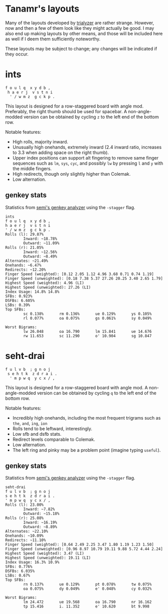 # Tanamr's layouts

Many of the layouts developed by [trialyzer](https://github.com/samuelxyz/trialyzer) are rather strange. However, now and then a few of them look like they might actually be good. I may also end up making layouts by other means, and those will be included here as well if I deem them sufficiently noteworthy.

These layouts may be subject to change; any changes will be indicated if they occur.

# ints

```
f o u l q  x y d b ,
 h a e r j  v s t n i
  ' / w m z  g c k p .
```

This layout is designed for a row-staggered board with angle mod. Preferably, the right thumb should be used for spacebar. A non-angle-modded version can be obtained by cycling `z` to the left end of the bottom row.

Notable features:
- High rolls, majority inward.
- Unusually high onehands, extremely inward (2.4 inward ratio, increases to 3.3 when adding space on the right thumb).
- Upper index positions can support alt fingering to remove same finger sequences such as `lm`, `sys`, `cyc`, and possibly `lw` by pressing `l` and `y` with the middle fingers.
- High redirects, though only slightly higher than Colemak.
- Low alternation.

## genkey stats

Statistics from [semi's genkey analyzer](https://github.com/semilin/genkey) using the `-stagger` flag.

```
ints
f o u l q  x y d b ,
h a e r j  v s t n i
' / w m z  g c k p .
Rolls (l): 29.87%
        Inward: ~18.78%
        Outward: ~11.09%
Rolls (r): 21.05%
        Inward: ~12.56%
        Outward: ~8.49%
Alternates: ~21.49%
Onehands: ~6.47%
Redirects: ~12.20%
Finger Speed (weighted): [0.12 2.05 1.12 4.96 3.68 0.71 0.74 1.19]
Finger Speed (unweighted): [0.18 7.38 5.37 27.26 20.25 3.40 2.65 1.79]
Highest Speed (weighted): 4.96 (LI)
Highest Speed (unweighted): 27.26 (LI)
Index Usage: 14.8% 14.8%
SFBs: 0.923%
DSFBs: 6.605%
LSBs: 0.39%
Top SFBs:
        sc 0.138%       rm 0.136%       ue 0.129%       ys 0.105%
        rl 0.077%       oa 0.075%       gs 0.061%       sy 0.049%

Worst Bigrams:
        lw 26.048       oa 16.790       lm 15.841       ue 14.676
        rw 11.653       sc 11.290       o' 10.904       sg 10.847
```

# seht-drai

```
f u l v b  ; g n o j 
 s e h t k  z d r a i .
  ' m p w q  y c x / , 
```

This layout is designed for a row-staggered board with angle mod. A non-angle-modded version can be obtained by cycling `q` to the left end of the bottom row.

Notable features:
- Incredibly high onehands, including the most frequent trigrams such as `the`, `and`, `ing`, `ion`
- Rolls tend to be leftward, interestingly.
- Low sfb and dsfb stats.
- Redirect levels comparable to Colemak.
- Low alternation.
- The left ring and pinky may be a problem point (imagine typing `useful`).

## genkey stats

Statistics from [semi's genkey analyzer](https://github.com/semilin/genkey) using the `-stagger` flag.

```
seht-drai
f u l v b  ; g n o j
s e h t k  z d r a i .
' m p w q  y c x / ,
Rolls (l): 23.00%
        Inward: ~7.82%
        Outward: ~15.18%
Rolls (r): 25.08%
        Inward: ~16.19%
        Outward: ~8.89%
Alternates: ~22.10%
Onehands: ~10.09%
Redirects: ~11.10%
Finger Speed (weighted): [0.64 2.49 2.25 3.47 1.80 1.19 1.23 1.50]
Finger Speed (unweighted): [0.96 8.97 10.79 19.11 9.88 5.72 4.44 2.24]
Highest Speed (weighted): 3.47 (LI)
Highest Speed (unweighted): 19.11 (LI)
Index Usage: 16.3% 10.9%
SFBs: 0.776%
DSFBs: 6.035%
LSBs: 0.67%
Top SFBs:
        rn 0.137%       ue 0.129%       pt 0.078%       tw 0.075%
        oa 0.075%       dy 0.049%       e' 0.048%       cy 0.032%

Worst Bigrams:
        lm 24.472       ue 19.568       oa 16.790       nr 16.162
        tp 15.416       i. 11.352       e' 10.620       bt 9.998
```
